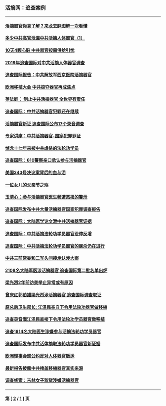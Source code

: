 ### 活摘网：追查案例
---
#### [活摘器官你真了解？来龙去脉图解一次看懂](../../pages/nf5880/n13013820.md?07140430) 
#### [多少中共高官泄漏中共活摘人体器官（1）](../../pages/nf5880/n12671234.md?07140430) 
#### [10天4颗心脏 中共器官按需供给引忧](../../pages/nf5880/n12326366.md?07140430) 
#### [2019年追查国际对中共活摘人体器官调查](../../pages/nf5880/n11917733.md?07140430) 
#### [追查国际报告：中共解放军西京医院活摘器官](../../pages/nf5880/n11838359.md?07140430) 
#### [欧洲移植大会 中共掠夺器官再成焦点](../../pages/nf5880/n11538883.md?07140430) 
#### [英法庭： 制止中共活摘器官 全世界有责任](../../pages/nf5880/n11330691.md?07140430) 
#### [追查国际：中共活摘器官犯罪还在继续](../../pages/nf5880/n11218301.md?07140430) 
#### [活摘器官新证 追查国际公布17个录音调查](../../pages/nf5880/n10897744.md?07140430) 
#### [专家讲座：中共活摘器官-国家犯罪罪证](../../pages/nf5880/n8828153.md?07140430) 
#### [悼念十七年来被中共虐杀的法轮功学员](../../pages/nf5880/n8124823.md?07140430) 
#### [追查国际：610警察亲口承认参与活摘器官](../../pages/nf5880/n8109067.md?07140430) 
#### [美国343号决议案背后的血与泪](../../pages/nf5880/n8020684.md?07140430) 
#### [一位女儿的父亲节之殇](../../pages/nf5880/n8014122.md?07140430) 
#### [玉清心：参与活摘器官医生频遭恶报的警示](../../pages/nf5880/n4637546.md?07140430) 
#### [追查国际发布中共大量活摘器官国家犯罪调查报告](../../pages/nf5880/n4613428.md?07140430) 
#### [追查国际：大陆医学论文泄中共活摘器官证据](../../pages/nf5880/n4608794.md?07140430) 
#### [追查国际：中共活摘法轮功学员器官没停反增](../../pages/nf5880/n4584075.md?07140430) 
#### [追查国际：中共活摘法轮功学员器官的屠杀仍在进行](../../pages/nf5880/n4299154.md?07140430) 
#### [中共三前常委和二军头间接承认涉大案](../../pages/nf5880/n4286244.md?07140430) 
#### [2108名大陆军医涉活摘器官 追查国际第二批名单出炉](../../pages/nf5880/n4284769.md?07140430) 
#### [梁光烈2年前访美举止异常或有原因](../../pages/nf5880/n4279686.md?07140430) 
#### [曾庆红郭伯雄梁光烈涉活摘器官 追查国际调查取证](../../pages/nf5880/n4278462.md?07140430) 
#### [原总后卫生部长: 江泽民亲自下令用法轮功器官做移植](../../pages/nf5880/n4263864.md?07140430) 
#### [追查录音曝江泽民直接下令用法轮功学员器官做移植](../../pages/nf5880/n4261268.md?07140430) 
#### [追查1814名大陆医生涉嫌参与活摘法轮功学员器官](../../pages/nf5880/n4259055.md?07140430) 
#### [追查国际发布中共活体摘取法轮功学员器官新证据](../../pages/nf5880/n4258255.md?07140430) 
#### [欧洲理事会颁公约反对人体器官贩运](../../pages/nf5880/n4206955.md?07140430) 
#### [最新报告披露中共掩盖移植器官真实来源](../../pages/nf5880/n4140084.md?07140430) 
#### [调查线索：吉林女子监狱涉嫌活摘器官](../../pages/nf5880/n4044366.md?07140430) 

---
#### 第 [ [2](./2.md?07140430) / [1](./1.md?07140430) ] 页
